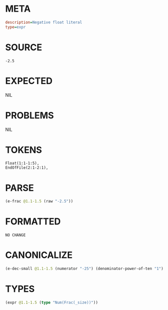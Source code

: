 # META
~~~ini
description=Negative float literal
type=expr
~~~
# SOURCE
~~~roc
-2.5
~~~
# EXPECTED
NIL
# PROBLEMS
NIL
# TOKENS
~~~zig
Float(1:1-1:5),
EndOfFile(2:1-2:1),
~~~
# PARSE
~~~clojure
(e-frac @1.1-1.5 (raw "-2.5"))
~~~
# FORMATTED
~~~roc
NO CHANGE
~~~
# CANONICALIZE
~~~clojure
(e-dec-small @1.1-1.5 (numerator "-25") (denominator-power-of-ten "1") (value "-2.5"))
~~~
# TYPES
~~~clojure
(expr @1.1-1.5 (type "Num(Frac(_size))"))
~~~
